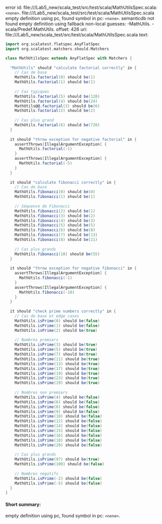error id: file://<WORKSPACE>/Lab5_new/scala_test/src/test/scala/MathUtilsSpec.scala:`<none>`.
file://<WORKSPACE>/Lab5_new/scala_test/src/test/scala/MathUtilsSpec.scala
empty definition using pc, found symbol in pc: `<none>`.
semanticdb not found
empty definition using fallback
non-local guesses:
	 -MathUtils.
	 -scala/Predef.MathUtils.
offset: 426
uri: file://<WORKSPACE>/Lab5_new/scala_test/src/test/scala/MathUtilsSpec.scala
text:
```scala
import org.scalatest.flatspec.AnyFlatSpec
import org.scalatest.matchers.should.Matchers

class MathUtilsSpec extends AnyFlatSpec with Matchers {
  
  "MathUtils" should "calculate factorial correctly" in {
    // Cas de base
    MathUtils.factorial(0) should be(1)
    MathUtils.factorial(1) should be(1)
    
    // Cas typiques
    MathUtils.factorial(5) should be(120)
    MathUtils.factorial(4) should be(24)
    MathUtils@@.factorial(3) should be(6)
    MathUtils.factorial(2) should be(2)
    
    // Cas plus grand
    MathUtils.factorial(6) should be(720)
  }
  
  it should "throw exception for negative factorial" in {
    assertThrows[IllegalArgumentException] {
      MathUtils.factorial(-1)
    }
    assertThrows[IllegalArgumentException] {
      MathUtils.factorial(-5)
    }
  }
  
  it should "calculate fibonacci correctly" in {
    // Cas de base
    MathUtils.fibonacci(0) should be(0)
    MathUtils.fibonacci(1) should be(1)
    
    // Séquence de Fibonacci
    MathUtils.fibonacci(2) should be(1)
    MathUtils.fibonacci(3) should be(2)
    MathUtils.fibonacci(4) should be(3)
    MathUtils.fibonacci(5) should be(5)
    MathUtils.fibonacci(6) should be(8)
    MathUtils.fibonacci(7) should be(13)
    MathUtils.fibonacci(8) should be(21)
    
    // Cas plus grands
    MathUtils.fibonacci(10) should be(55)
  }
  
  it should "throw exception for negative fibonacci" in {
    assertThrows[IllegalArgumentException] {
      MathUtils.fibonacci(-1)
    }
    assertThrows[IllegalArgumentException] {
      MathUtils.fibonacci(-10)
    }
  }
  
  it should "check prime numbers correctly" in {
    // Cas de base et edge cases
    MathUtils.isPrime(0) should be(false)
    MathUtils.isPrime(1) should be(false)
    MathUtils.isPrime(2) should be(true)
    
    // Nombres premiers
    MathUtils.isPrime(3) should be(true)
    MathUtils.isPrime(5) should be(true)
    MathUtils.isPrime(7) should be(true)
    MathUtils.isPrime(11) should be(true)
    MathUtils.isPrime(13) should be(true)
    MathUtils.isPrime(17) should be(true)
    MathUtils.isPrime(19) should be(true)
    MathUtils.isPrime(23) should be(true)
    MathUtils.isPrime(29) should be(true)
    
    // Nombres non premiers
    MathUtils.isPrime(4) should be(false)
    MathUtils.isPrime(6) should be(false)
    MathUtils.isPrime(8) should be(false)
    MathUtils.isPrime(9) should be(false)
    MathUtils.isPrime(10) should be(false)
    MathUtils.isPrime(12) should be(false)
    MathUtils.isPrime(14) should be(false)
    MathUtils.isPrime(15) should be(false)
    MathUtils.isPrime(16) should be(false)
    MathUtils.isPrime(18) should be(false)
    MathUtils.isPrime(20) should be(false)
    
    // Cas plus grands
    MathUtils.isPrime(97) should be(true)
    MathUtils.isPrime(100) should be(false)
    
    // Nombres négatifs
    MathUtils.isPrime(-2) should be(false)
    MathUtils.isPrime(-5) should be(false)
  }
}
```


#### Short summary: 

empty definition using pc, found symbol in pc: `<none>`.